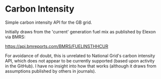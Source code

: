# Carbon Intensity
Simple carbon intensity API for the GB grid.

Initially draws from the 'current' generation fuel mix as published by Elexon via BMRS:

https://api.bmreports.com/BMRS/FUELINSTHHCUR


For avoidance of doubt, this is unrelated to National Grid's carbon intensity API, which does not appear to be currently supported (based upon activity in the GitHub).  I have no insight into how that works (although it draws from assumptions published by others in journals).

